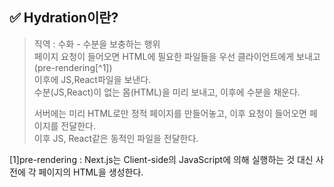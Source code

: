 ## ✅ Hydration이란?

> 직역 : 수화 - 수분을 보충하는 행위  
> 페이지 요청이 들어오면 HTML에 필요한 파일들을 우선 클라이언트에게 보내고(pre-rendering[^1])  
> 이후에 JS,React파일을 보낸다.  
> 수분(JS,React)이 없는 몸(HTML)을 미리 보내고, 이후에 수분을 채운다.
>
> 서버에는 미리 HTML로만 정적 페이지를 만들어놓고, 이후 요청이 들어오면 페이지를 전달한다.  
> 이후 JS, React같은 동적인 파일을 전달한다.

[1]pre-rendering : Next.js는 Client-side의 JavaScript에 의해 실행하는 것 대신 사전에 각 페이지의 HTML을 생성한다.
